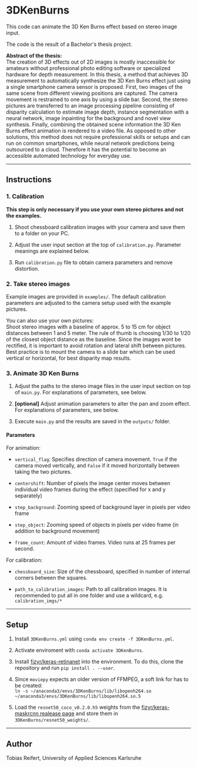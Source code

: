 # 3DKenBurns

This code can animate the 3D Ken Burns effect based on stereo image input.

The code is the result of a Bachelor's thesis project.

**Abstract of the thesis:**<br>
The creation of 3D effects out of 2D images is mostly inaccessible for amateurs without professional photo editing software or specialized hardware for depth measurement.
In this thesis, a method that achieves 3D measurement to automatically synthesize the 3D Ken Burns effect just using a single smartphone camera sensor is proposed. First, two images of the same scene from different viewing positions are captured. The camera movement is restrained to one axis by using a slide bar. Second, the stereo pictures are transferred to an image processing pipeline consisting of disparity calculation to estimate image depth, instance segmentation with a neural network, image inpainting for the background and novel view synthesis. Finally, combining the obtained scene information the 3D Ken Burns effect animation is rendered to a video file. As opposed to other solutions, this method does not require professional skills or setups and can run on common smartphones, while neural network predictions being outsourced to a cloud. Therefore it has the potential to become an accessible automated technology for everyday use.


----------------------
## Instructions
### 1. Calibration
**This step is only necessary if you use your own stereo pictures and not the examples.**

1. Shoot chessboard calibration images with your camera and save them to a folder on your PC.

2. Adjust the user input section at the top of ``calibration.py``. Parameter meanings are explained below.

3. Run ``calibration.py`` file to obtain camera parameters and remove distortion.

### 2. Take stereo images

Example images are provided in ``examples/``. The default calibration parameters are adjusted to the camera setup used with the example pictures.

You can also use your own pictures:<br>
Shoot stereo images with a baseline of approx. 5 to 15 cm for object distances between 1 and 5 meter.
The rule of thumb is choosing 1/30 to 1/20 of the closest object distance as the baseline. Since the images wont be rectified, it is important to avoid rotation and lateral shift between pictures. Best practice is to mount the camera to a slide bar which can be used vertical or horizontal, for best disparity map results.

### 3. Animate 3D Ken Burns

1. Adjust the paths to the stereo image files in the user input section on top of ``main.py``. For explanations of parameters, see below.

2. **[optional]**  Adjust animation parameters to alter the pan and zoom effect. For explanations of parameters, see below.

3. Execute ``main.py`` and the results are saved in the ``outputs/`` folder.



#### Parameters

For animation:
- ``vertical_flag``: Specifies direction of camera movement. ``True`` if the camera moved vertically, and ``False`` if it moved horizontally between taking the two pictures.

- ``centershift``: Number of pixels the image center moves between individual video frames during the effect (specified for x and y separately)

- ``step_background``: Zooming speed of background layer in pixels per video frame

- ``step_object``: Zooming speed of objects in pixels per video frame (in addition to background movement)

- ``frame_count``: Amount of video frames. Video runs at 25 frames per second.

For calibration:
- ``chessboard_size``: Size of the chessboard, specified in number of internal corners between the squares.

- ``path_to_calibration_images``: Path to all calibration images. It is recommended to put all in one folder and use a wildcard, e.g. ``calibration_imgs/*``


----------------------
## Setup

1. Install ``3DKenBurns.yml`` using ``conda env create -f 3DKenBurns.yml``.

2. Activate enviroment with ``conda activate 3DKenBurns``.

3. Install [fizyr/keras-retinanet](https://github.com/fizyr/keras-retinanet) into the environment. To do this, clone the repository and run ``pip install . --user``.

4. Since ``moviepy`` expects an older version of FFMPEG, a soft link for has to be created:<br>
``ln -s ~/anaconda3/envs/3DKenBurns/lib/libopenh264.so ~/anaconda3/envs/3DKenBurns/lib/libopenh264.so.5``

5. Load the ``resnet50_coco_v0.2.0.h5`` weights from the [fizyr/keras-maskrcnn realease page](https://github.com/fizyr/keras-maskrcnn/releases) and store them in ``3DKenBurns/resnet50_weights/``.


----------------------
## Author

Tobias Reifert, University of Applied Sciences Karlsruhe
